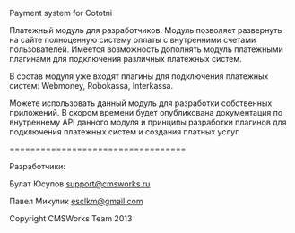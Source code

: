 Payment system for Cototni

Платежный модуль для разработчиков. Модуль позволяет развернуть на сайте полноценную систему оплаты с внутренними счетами пользователей. Имеется возможность дополнять модуль платежными плагинами для подключения различных платежных систем.

В состав модуля уже входят плагины для подключения платежных систем: Webmoney, Robokassa, Interkassa.

Можете использовать данный модуль для разработки собственных приложений. В скором времени будет опубликована документация по внутреннему API данного модуля и принципы разработки плагинов для подключения платежных систем и создания платных услуг.

==================================


Разработчики:

Булат Юсупов support@cmsworks.ru

Павел Микулик esclkm@gmail.com

Copyright CMSWorks Team 2013
